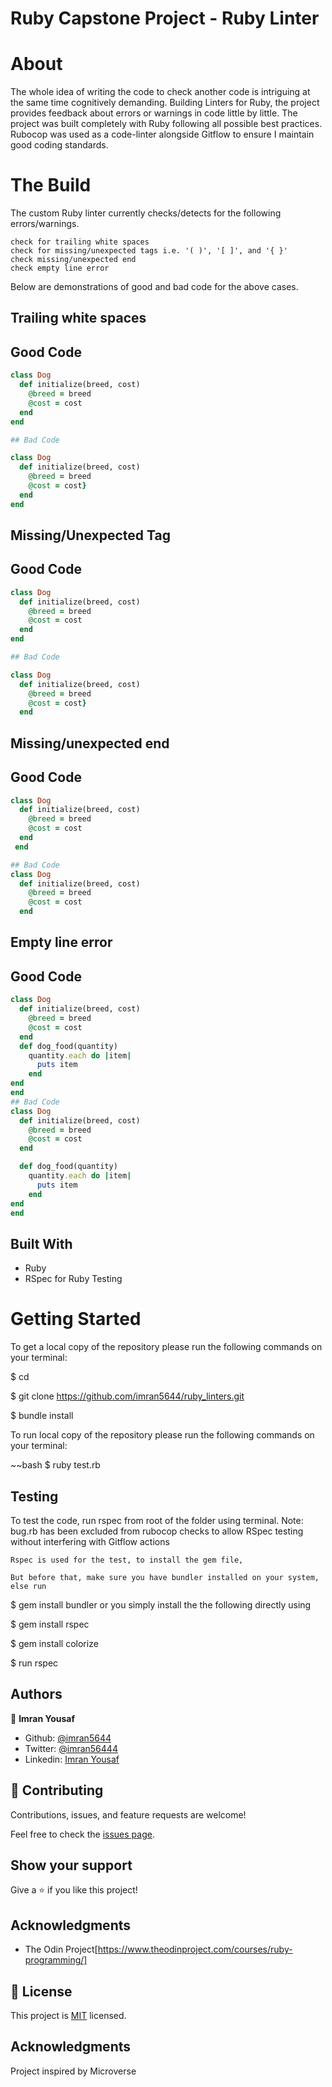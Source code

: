 # Ruby Capstone Project - Ruby Linter

# About

The whole idea of writing the code to check another code is intriguing at the same time cognitively demanding. Building Linters for Ruby, the project provides feedback about errors or warnings in code little by little. The project was built completely with Ruby following all possible best practices. Rubocop was used as a code-linter alongside Gitflow to ensure I maintain good coding standards.

# The Build

The custom Ruby linter currently checks/detects for the following errors/warnings.

    check for trailing white spaces
    check for missing/unexpected tags i.e. '( )', '[ ]', and '{ }'
    check missing/unexpected end
    check empty line error


Below are demonstrations of good and bad code for the above cases.

## Trailing white spaces

## Good Code
~~~ruby
class Dog
  def initialize(breed, cost)  
    @breed = breed
    @cost = cost  
  end  
end

## Bad Code

class Dog
  def initialize(breed, cost)  
    @breed = breed  
    @cost = cost}
  end
end
~~~

## Missing/Unexpected Tag

## Good Code
~~~ruby
class Dog
  def initialize(breed, cost)  
    @breed = breed
    @cost = cost
  end
end

## Bad Code

class Dog
  def initialize(breed, cost)  
    @breed = breed  
    @cost = cost}
  end
~~~
## Missing/unexpected end

## Good Code
~~~ruby
class Dog
  def initialize(breed, cost)  
    @breed = breed
    @cost = cost
  end
 end

## Bad Code
class Dog
  def initialize(breed, cost)  
    @breed = breed
    @cost = cost
  end
~~~

## Empty line error

## Good Code
~~~ruby
class Dog
  def initialize(breed, cost)  
    @breed = breed
    @cost = cost
  end
  def dog_food(quantity)
    quantity.each do |item|
      puts item
    end
end
end
## Bad Code
class Dog
  def initialize(breed, cost)  
    @breed = breed
    @cost = cost
  end

  def dog_food(quantity)
    quantity.each do |item|
      puts item
    end
end
end
~~~
## Built With
- Ruby
- RSpec for Ruby Testing


# Getting Started

To get a local copy of the repository please run the following commands on your terminal:


$ cd <folder>



$ git clone https://github.com/imran5644/ruby_linters.git

$ bundle install

To run local copy of the repository please run the following commands on your terminal:

~~bash
$  ruby test.rb


## Testing

To test the code, run rspec from root of the folder using terminal. Note: bug.rb has been excluded from rubocop checks to allow RSpec testing without interfering with Gitflow actions

    Rspec is used for the test, to install the gem file,

    But before that, make sure you have bundler installed on your system, else run

$ gem install bundler or you simply install the the following directly using

$ gem install rspec 

$ gem install colorize 

$ run rspec


## Authors

👤 **Imran Yousaf** 

- Github: [@imran5644](https://github.com/imran5644)
- Twitter: [@imran56444](https://twitter.com/imran56444)
- Linkedin: [Imran Yousaf](https://www.linkedin.com/in/imran-yousaf-8777297b/)


## 🤝 Contributing

Contributions, issues, and feature requests are welcome!

Feel free to check the [issues page](https://github.com/NataJenkins/TicTacToe/issues).

## Show your support

Give a ⭐️ if you like this project!

## Acknowledgments

- The Odin Project[https://www.theodinproject.com/courses/ruby-programming/]

## 📝 License

This project is [MIT](lic.url) licensed.
## Acknowledgments

Project inspired by Microverse
